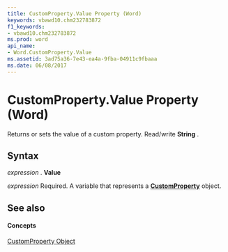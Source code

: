 ```yaml
---
title: CustomProperty.Value Property (Word)
keywords: vbawd10.chm232783872
f1_keywords:
- vbawd10.chm232783872
ms.prod: word
api_name:
- Word.CustomProperty.Value
ms.assetid: 3ad75a36-7e43-ea4a-9fba-04911c9fbaaa
ms.date: 06/08/2017
---
```



# CustomProperty.Value Property (Word)

Returns or sets the value of a custom property. Read/write **String** .


## Syntax

 _expression_ . **Value**

 _expression_ Required. A variable that represents a **[CustomProperty](customproperty-object-word.md)** object.


## See also


#### Concepts


[CustomProperty Object](customproperty-object-word.md)

